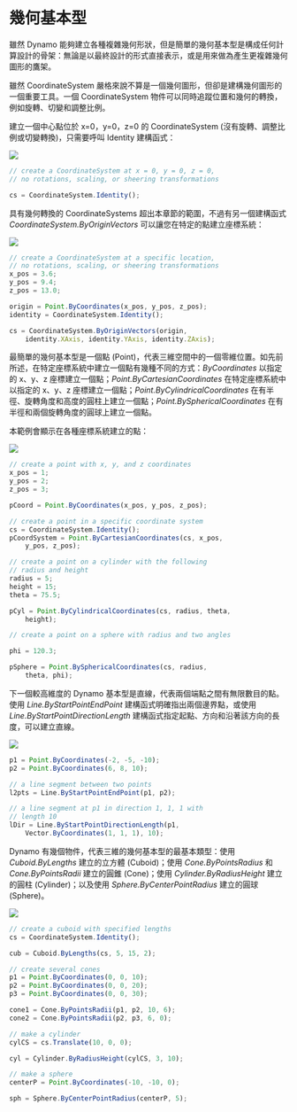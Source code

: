 # 幾何基本型

雖然 Dynamo 能夠建立各種複雜幾何形狀，但是簡單的幾何基本型是構成任何計算設計的骨架：無論是以最終設計的形式直接表示，或是用來做為產生更複雜幾何圖形的鷹架。

雖然 CoordinateSystem 嚴格來說不算是一個幾何圖形，但卻是建構幾何圖形的一個重要工具。一個 CoordinateSystem 物件可以同時追蹤位置和幾何的轉換，例如旋轉、切變和調整比例。

建立一個中心點位於 x=0，y=0，z=0 的 CoordinateSystem (沒有旋轉、調整比例或切變轉換)，只需要呼叫 Identity 建構函式：

![](images/12-2/GeometricPrimitives_01.png)

```js
// create a CoordinateSystem at x = 0, y = 0, z = 0,
// no rotations, scaling, or sheering transformations

cs = CoordinateSystem.Identity();
```

具有幾何轉換的 CoordinateSystems 超出本章節的範圍，不過有另一個建構函式 *CoordinateSystem.ByOriginVectors* 可以讓您在特定的點建立座標系統：

![](images/12-2/GeometricPrimitives_02.png)

```js
// create a CoordinateSystem at a specific location,
// no rotations, scaling, or sheering transformations
x_pos = 3.6;
y_pos = 9.4;
z_pos = 13.0;

origin = Point.ByCoordinates(x_pos, y_pos, z_pos);
identity = CoordinateSystem.Identity();

cs = CoordinateSystem.ByOriginVectors(origin,
    identity.XAxis, identity.YAxis, identity.ZAxis);
```

最簡單的幾何基本型是一個點 (Point)，代表三維空間中的一個零維位置。如先前所述，在特定座標系統中建立一個點有幾種不同的方式：*ByCoordinates* 以指定的 x、y、z 座標建立一個點；*Point.ByCartesianCoordinates* 在特定座標系統中以指定的 x、y、z 座標建立一個點；*Point.ByCylindricalCoordinates* 在有半徑、旋轉角度和高度的圓柱上建立一個點；*Point.BySphericalCoordinates* 在有半徑和兩個旋轉角度的圓球上建立一個點。

本範例會顯示在各種座標系統建立的點：

![](images/12-2/GeometricPrimitives_03.png)

```js
// create a point with x, y, and z coordinates
x_pos = 1;
y_pos = 2;
z_pos = 3;

pCoord = Point.ByCoordinates(x_pos, y_pos, z_pos);

// create a point in a specific coordinate system
cs = CoordinateSystem.Identity();
pCoordSystem = Point.ByCartesianCoordinates(cs, x_pos,
    y_pos, z_pos);

// create a point on a cylinder with the following
// radius and height
radius = 5;
height = 15;
theta = 75.5;

pCyl = Point.ByCylindricalCoordinates(cs, radius, theta,
    height);

// create a point on a sphere with radius and two angles

phi = 120.3;

pSphere = Point.BySphericalCoordinates(cs, radius, 
    theta, phi);
```

下一個較高維度的 Dynamo 基本型是直線，代表兩個端點之間有無限數目的點。使用 *Line.ByStartPointEndPoint* 建構函式明確指出兩個邊界點，或使用 *Line.ByStartPointDirectionLength* 建構函式指定起點、方向和沿著該方向的長度，可以建立直線。

![](images/12-2/GeometricPrimitives_04.png)

```js
p1 = Point.ByCoordinates(-2, -5, -10);
p2 = Point.ByCoordinates(6, 8, 10);

// a line segment between two points
l2pts = Line.ByStartPointEndPoint(p1, p2); 

// a line segment at p1 in direction 1, 1, 1 with 
// length 10
lDir = Line.ByStartPointDirectionLength(p1,
    Vector.ByCoordinates(1, 1, 1), 10);
```

Dynamo 有幾個物件，代表三維的幾何基本型的最基本類型：使用 *Cuboid.ByLengths* 建立的立方體 (Cuboid)；使用 *Cone.ByPointsRadius* 和 *Cone.ByPointsRadii* 建立的圓錐 (Cone)；使用 *Cylinder.ByRadiusHeight* 建立的圓柱 (Cylinder)；以及使用 *Sphere.ByCenterPointRadius* 建立的圓球 (Sphere)。

![](images/12-2/GeometricPrimitives_05.png)

```js
// create a cuboid with specified lengths
cs = CoordinateSystem.Identity();

cub = Cuboid.ByLengths(cs, 5, 15, 2);

// create several cones
p1 = Point.ByCoordinates(0, 0, 10);
p2 = Point.ByCoordinates(0, 0, 20);
p3 = Point.ByCoordinates(0, 0, 30);

cone1 = Cone.ByPointsRadii(p1, p2, 10, 6);
cone2 = Cone.ByPointsRadii(p2, p3, 6, 0);

// make a cylinder
cylCS = cs.Translate(10, 0, 0);

cyl = Cylinder.ByRadiusHeight(cylCS, 3, 10);

// make a sphere
centerP = Point.ByCoordinates(-10, -10, 0);

sph = Sphere.ByCenterPointRadius(centerP, 5);
```

